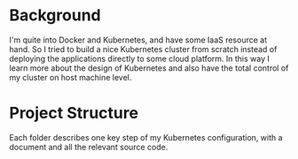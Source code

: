 # Background
I'm quite into Docker and Kubernetes, and have some IaaS resource at hand. So I tried to build a nice Kubernetes cluster from scratch instead of deploying the applications directly to some cloud platform. In this way I learn more about the design of Kubernetes and also have the total control of my cluster on host machine level.

# Project Structure
Each folder describes one key step of my Kubernetes configuration, with a document and all the relevant source code.
